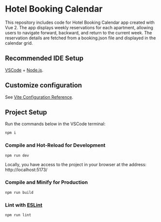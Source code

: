# Hotel Booking Calendar

This repository includes code for Hotel Booking Calendar app created with Vue 2. The app displays weekly reservations for each apartment, allowing users to navigate forward, backward, and return to the current week. The reservation details are fetched from a booking.json file and displayed in the calendar grid.

## Recommended IDE Setup

[VSCode](https://code.visualstudio.com/) + [Node.js](https://nodejs.org/en).

## Customize configuration

See [Vite Configuration Reference](https://vitejs.dev/config/).

## Project Setup

Run the commands below in the VSCode terminal:

```sh
npm i
```

### Compile and Hot-Reload for Development

```sh
npm run dev
```

Locally, you have access to the project in your browser at the address: http://localhost:5173/

### Compile and Minify for Production

```sh
npm run build
```

### Lint with [ESLint](https://eslint.org/)

```sh
npm run lint
```
